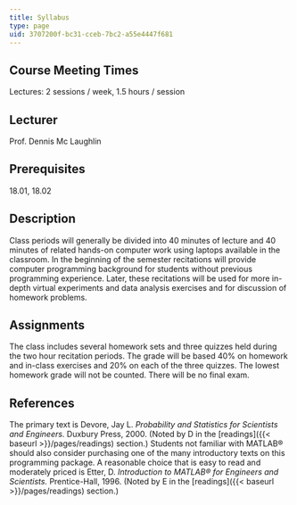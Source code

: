 ```yaml
---
title: Syllabus
type: page
uid: 3707200f-bc31-cceb-7bc2-a55e4447f681
---
```


Course Meeting Times
--------------------

Lectures: 2 sessions / week, 1.5 hours / session

Lecturer
--------

Prof. Dennis Mc Laughlin

Prerequisites
-------------

18.01, 18.02

Description
-----------

Class periods will generally be divided into 40 minutes of lecture and 40 minutes of related hands-on computer work using laptops available in the classroom. In the beginning of the semester recitations will provide computer programming background for students without previous programming experience. Later, these recitations will be used for more in-depth virtual experiments and data analysis exercises and for discussion of homework problems.

Assignments
-----------

The class includes several homework sets and three quizzes held during the two hour recitation periods. The grade will be based 40% on homework and in-class exercises and 20% on each of the three quizzes. The lowest homework grade will not be counted. There will be no final exam.

References
----------

The primary text is Devore, Jay L. _Probability and Statistics for Scientists and Engineers._ Duxbury Press, 2000. (Noted by D in the [readings]({{< baseurl >}}/pages/readings) section.) Students not familiar with MATLAB® should also consider purchasing one of the many introductory texts on this programming package. A reasonable choice that is easy to read and moderately priced is Etter, D. _Introduction to MATLAB® for Engineers and Scientists._ Prentice-Hall, 1996. (Noted by E in the [readings]({{< baseurl >}}/pages/readings) section.)